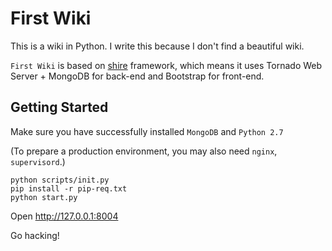 First Wiki
==========

This is a wiki in Python. I write this because I don't find a beautiful wiki.

`First Wiki` is based on [shire](https://github.com/liangsun/shire) framework, which means it uses Tornado Web Server + MongoDB for back-end and Bootstrap for front-end.

## Getting Started

Make sure you have successfully installed `MongoDB` and `Python 2.7`

(To prepare a production environment, you may also need `nginx`, `supervisord`.)

```
python scripts/init.py
pip install -r pip-req.txt
python start.py
```

Open <http://127.0.0.1:8004>

Go hacking!
